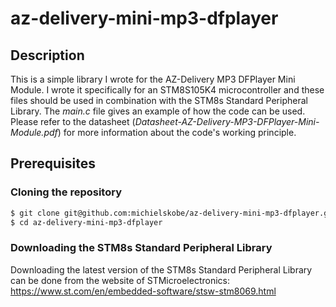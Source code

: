 #     az-delivery-mini-mp3-dfplayer

## Description
This is a simple library I wrote for the AZ-Delivery MP3 DFPlayer Mini Module. I wrote it specifically for an STM8S105K4 microcontroller and these files should be used in combination with the STM8s Standard Peripheral Library. The *main.c* file gives an example of how the code can be used. Please refer to the datasheet (*Datasheet-AZ-Delivery-MP3-DFPlayer-Mini-Module.pdf*) for more information about the code's working principle.

## Prerequisites

### Cloning the repository

```bash
$ git clone git@github.com:michielskobe/az-delivery-mini-mp3-dfplayer.git
$ cd az-delivery-mini-mp3-dfplayer
```

### Downloading the STM8s Standard Peripheral Library

Downloading the latest version of the STM8s Standard Peripheral Library can be done from the website of STMicroelectronics: https://www.st.com/en/embedded-software/stsw-stm8069.html
